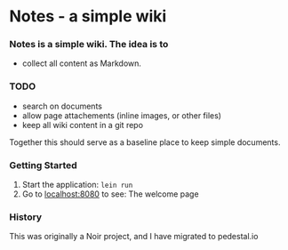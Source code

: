 
# Notes - a simple wiki

### Notes is a simple wiki.  The idea is to

- collect all content as Markdown.

### TODO
- search on documents
- allow page attachements (inline images, or other files)
- keep all wiki content in a git repo

Together this should serve as a baseline place to keep simple
documents.

### Getting Started

1. Start the application: `lein run`
2. Go to [localhost:8080](http://localhost:8080/) to see: The welcome page


### History

This was originally a Noir project, and I have migrated to pedestal.io
